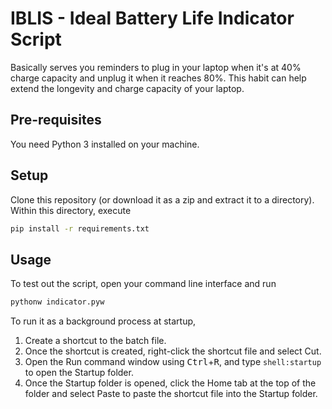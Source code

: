 # IBLIS - Ideal Battery Life Indicator Script

Basically serves you reminders to plug in your laptop when it's at 40% charge capacity and unplug it when it reaches 80%. This habit can help extend the longevity and charge capacity of your laptop.

## Pre-requisites

You need Python 3 installed on your machine.

## Setup

Clone this repository (or download it as a zip and extract it to a directory).
Within this directory, execute

```bash
pip install -r requirements.txt
```

## Usage

To test out the script, open your command line interface and run

```bash
pythonw indicator.pyw
```

To run it as a background process at startup,

1. Create a shortcut to the batch file.
2. Once the shortcut is created, right-click the shortcut file and select Cut.
3. Open the Run command window using <kbd>Ctrl</kbd>+<kbd>R</kbd>, and type ```shell:startup``` to open the Startup folder.
4. Once the Startup folder is opened, click the Home tab at the top of the folder and select Paste to paste the shortcut file into the Startup folder.
